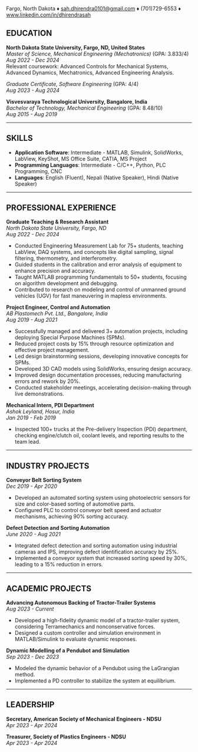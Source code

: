 Fargo, North Dakota ♦ sah.dhirendra0101@gmail.com ♦ (701)729-6553 ♦ www.linkedin.com/in/dhirendrasah

## EDUCATION

**North Dakota State University, Fargo, ND, United States**  
*Master of Science, Mechanical Engineering (Mechatronics)* (GPA: 3.833/4)  
*Aug 2022 - Dec 2024*  
Relevant coursework: Advanced Controls for Mechanical Systems, Advanced Dynamics, Mechatronics, Advanced Engineering Analysis.

*Graduate Certificate, Software Engineering* (GPA: 4/4)  
*Aug 2023 - Aug 2024*  

**Visvesvaraya Technological University, Bangalore, India**  
*Bachelor of Technology, Mechanical Engineering* (GPA: 8.48/10)  
*Aug 2015 - Aug 2019*  

---

## SKILLS

- **Application Software**: Intermediate - MATLAB, Simulink, SolidWorks, LabView, KeyShot, MS Office Suite, CATIA, MS Project  
- **Programming Languages**: Intermediate - C/C++, Python, PLC Programming, CNC  
- **Languages**: English (Fluent), Nepali (Native Speaker), Hindi (Native Speaker)  

---

## PROFESSIONAL EXPERIENCE

**Graduate Teaching & Research Assistant**  
*North Dakota State University, Fargo, ND*  
*Aug 2022 - Dec 2024*  
- Conducted Engineering Measurement Lab for 75+ students, teaching LabView, DAQ systems, and concepts like digital sampling, signal filtering, thermometry, and interferometry.
- Guided students in the calibration and error analysis of equipment to enhance precision and accuracy.
- Taught MATLAB programming fundamentals to 50+ students, focusing on algorithm development and debugging.
- Contributed to research on modeling and control of unmanned ground vehicles (UGV) for fast maneuvering in mapless environments.

**Project Engineer, Control and Automation**  
*AB Plastomech Pvt. Ltd., Bangalore, India*  
*Aug 2019 - Aug 2021*  
- Successfully managed and delivered 3+ automation projects, including deploying Special Purpose Machines (SPMs).
- Reduced project costs by 15% through resource optimization and effective project management.
- Led design brainstorming sessions, developing innovative concepts for SPMs.
- Developed 3D CAD models using SolidWorks, ensuring design accuracy.
- Improved design documentation processes, reducing manufacturing errors and rework by 20%.
- Conducted stakeholder meetings, accelerating decision-making through live demonstrations.

**Mechanical Intern, PDI Department**  
*Ashok Leyland, Hosur, India*  
*Jan 2019 - Feb 2019*  
- Inspected 100+ trucks at the Pre-delivery Inspection (PDI) department, checking engine/clutch oil, coolant levels, and reporting results to the team lead.

---

## INDUSTRY PROJECTS

**Conveyor Belt Sorting System**  
*Dec 2019 - Apr 2020*  
- Developed an automated sorting system using photoelectric sensors for size and color-based sorting of automotive parts.
- Configured PLC to control conveyor belt speed and actuator mechanisms, achieving 90% sorting accuracy.

**Defect Detection and Sorting Automation**  
*June 2020 - Aug 2021*  
- Integrated defect detection and sorting automation using industrial cameras and IPS, improving defect identification accuracy by 25%.
- Implemented a conveyor system that increased sorting speed by 30%, leading to a 15% reduction in errors.

---

## ACADEMIC PROJECTS

**Advancing Autonomous Backing of Tractor-Trailer Systems**  
*Aug 2023 - Current*  
- Developed a high-fidelity dynamic model of a tractor-trailer system, considering Terramechanics and nonconservative forces.
- Designed a custom controller and simulation environment in MATLAB/Simulink to evaluate dynamic responses.

**Dynamic Modelling of a Pendubot and Simulation**  
*Sep 2023 - Dec 2023*  
- Modeled the dynamic behavior of a Pendubot using the LaGrangian method.
- Implemented a PD controller to stabilize the system at equilibrium.

---

## LEADERSHIP

**Secretary, American Society of Mechanical Engineers - NDSU**  
*Apr 2023 - Apr 2024*  

**Treasurer, Society of Plastics Engineers - NDSU**  
*Apr 2023 - Apr 2024*
